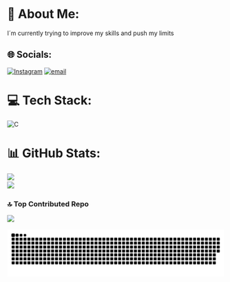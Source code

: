 # 💫 About Me:
I´m currently trying to improve my skills and push my limits


## 🌐 Socials:
[![Instagram](https://img.shields.io/badge/Instagram-%23E4405F.svg?logo=Instagram&logoColor=white)](https://instagram.com/monerris_) [![email](https://img.shields.io/badge/Email-D14836?logo=gmail&logoColor=white)](mailto:luis.anton0910@gmail.com) 

# 💻 Tech Stack:
![C](https://img.shields.io/badge/c-%2300599C.svg?style=for-the-badge&logo=c&logoColor=white)
# 📊 GitHub Stats:
![](https://github-readme-stats.vercel.app/api?username=Coderris&theme=dark&hide_border=true&include_all_commits=false&count_private=false)<br/>
![](https://nirzak-streak-stats.vercel.app/?user=Coderris&theme=dark&hide_border=true)<br/>


### 🔝 Top Contributed Repo
![](https://github-contributor-stats.vercel.app/api?username=Coderris&limit=5&theme=dark&combine_all_yearly_contributions=true)


<picture>
  <source media="(prefers-color-scheme: dark)" srcset="https://raw.githubusercontent.com/coderris/coderris/output/github-snake-dark.svg" />
  <source media="(prefers-color-scheme: light)" srcset="https://raw.githubusercontent.com/coderris/coderris/output/github-snake.svg" />
  <img alt="github-snake" src="https://raw.githubusercontent.com/coderris/coderris/output/github-snake.svg" />
</picture>
